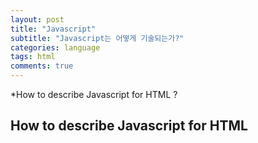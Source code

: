 ```yaml
---
layout: post
title: "Javascript"
subtitle: "Javascript는 어떻게 기술되는가?"
categories: language
tags: html
comments: true
---
```


*How to describe Javascript for HTML ?

## How to describe Javascript for HTML


